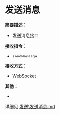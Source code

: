 # 发送消息

**简要描述：**

- 发送消息接口

**接收指令：**

- `sendMessage`

**接收方式：**

- WebSocket

**其他：**

-

详细见 [发送\发送消息.md](https://github.com/DevilSpiderX/ChatOnline/blob/main/doc/WebSocket/%E5%8F%91%E9%80%81/%E5%8F%91%E9%80%81%E6%B6%88%E6%81%AF.md)
